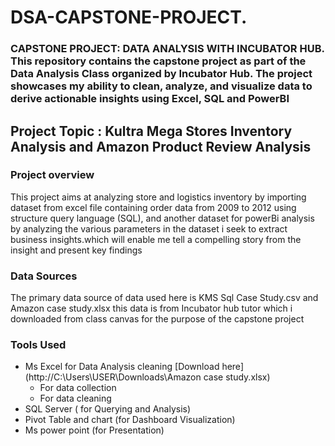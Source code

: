 # DSA-CAPSTONE-PROJECT.
### CAPSTONE PROJECT: DATA ANALYSIS WITH INCUBATOR HUB. This repository contains the capstone project as part of the Data Analysis Class organized by Incubator Hub. The project showcases my ability to clean, analyze, and visualize data to derive actionable insights using Excel, SQL and PowerBI

## Project Topic :  Kultra Mega Stores Inventory Analysis and Amazon Product Review Analysis

### Project overview
This project aims at analyzing store and logistics inventory by importing dataset from excel file containing order data from 2009 to 2012 using structure query language (SQL), and another dataset for powerBi analysis by analyzing the various parameters in the dataset i seek to extract business insights.which will enable me  tell a compelling story from the insight and present key findings 

### Data Sources
The primary data source of data used here is KMS Sql Case Study.csv and Amazon case study.xlsx this data is from Incubator hub tutor which i downloaded from class canvas for the purpose of the capstone project

### Tools Used
- Ms Excel for Data Analysis cleaning [Download here](http://C:\Users\USER\Downloads\Amazon case study.xlsx)
    - For data collection
    - For data cleaning
- SQL Server ( for Querying and Analysis)
- Pivot Table and chart (for Dashboard Visualization) 
- Ms power point (for Presentation)


   


